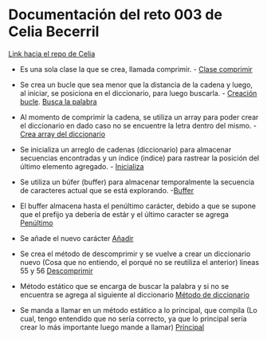 # Documentación del reto 003 de Celia Becerril

[Link hacia el repo de Celia](https://github.com/mmasias/24-25-EDA1/blob/c5d978446ff1b6a80d0d296ed2e5b4e08ffc9fc9/entregas/BecerrilCelia/Reto003/comprimir.java)

- Es una sola clase la que se crea, llamada comprimir. - [Clase comprimir](https://github.com/mmasias/24-25-EDA1/blob/c5d978446ff1b6a80d0d296ed2e5b4e08ffc9fc9/entregas/BecerrilCelia/Reto003/comprimir.java#L5)

- Se crea un bucle que sea menor que la distancia de la cadena y luego, al iniciar, se posiciona en el diccionario, para luego buscarla. - [Creación bucle](https://github.com/mmasias/24-25-EDA1/blob/c5d978446ff1b6a80d0d296ed2e5b4e08ffc9fc9/entregas/BecerrilCelia/Reto003/comprimir.java#L14). [Busca la palabra](https://github.com/mmasias/24-25-EDA1/blob/c5d978446ff1b6a80d0d296ed2e5b4e08ffc9fc9/entregas/BecerrilCelia/Reto003/comprimir.java#L17)

- Al momento de comprimir la cadena, se utiliza un array para poder crear el diccionario en dado caso no se encuentre la letra dentro del mismo. - [Crea array del diccionario](https://github.com/mmasias/24-25-EDA1/blob/c5d978446ff1b6a80d0d296ed2e5b4e08ffc9fc9/entregas/BecerrilCelia/Reto003/comprimir.java#L8)

- Se inicializa un arreglo de cadenas (diccionario) para almacenar secuencias encontradas y un índice (indice) para rastrear la posición del último elemento agregado. - [Inicializa](https://github.com/mmasias/24-25-EDA1/blob/c5d978446ff1b6a80d0d296ed2e5b4e08ffc9fc9/entregas/BecerrilCelia/Reto003/comprimir.java#L10)

- Se utiliza un búfer (buffer) para almacenar temporalmente la secuencia de caracteres actual que se está explorando. -[Buffer](https://github.com/mmasias/24-25-EDA1/blob/c5d978446ff1b6a80d0d296ed2e5b4e08ffc9fc9/entregas/BecerrilCelia/Reto003/comprimir.java#L15)

- El buffer almacena hasta el penúltimo carácter, debido a que se supone que el prefijo ya debería de estár y el último caracter se agrega [Penúltimo](https://github.com/mmasias/24-25-EDA1/blob/c5d978446ff1b6a80d0d296ed2e5b4e08ffc9fc9/entregas/BecerrilCelia/Reto003/comprimir.java#L26)

- Se añade el nuevo carácter [Añadir](https://github.com/mmasias/24-25-EDA1/blob/c5d978446ff1b6a80d0d296ed2e5b4e08ffc9fc9/entregas/BecerrilCelia/Reto003/comprimir.java#L31)

- Se crea el método de descomprimir y se vuelve a crear un diccionario nuevo (Cosa que no entiendo, el porqué no se reutiliza el anterior) lineas 55 y 56 [Descomprimir](https://github.com/mmasias/24-25-EDA1/blob/c5d978446ff1b6a80d0d296ed2e5b4e08ffc9fc9/entregas/BecerrilCelia/Reto003/comprimir.java#L55)

- Método estático que se encarga de buscar la palabra y si no se encuentra se agrega al siguiente al diccionario [Método de diccionario](https://github.com/mmasias/24-25-EDA1/blob/c5d978446ff1b6a80d0d296ed2e5b4e08ffc9fc9/entregas/BecerrilCelia/Reto003/comprimir.java#L85)

- Se manda a llamar en un método estático a lo principal, que compila (Lo cual, tengo entendido que no sería correcto, ya que lo principal sería crear lo más importante luego mande a llamar) [Principal](https://github.com/mmasias/24-25-EDA1/blob/c5d978446ff1b6a80d0d296ed2e5b4e08ffc9fc9/entregas/BecerrilCelia/Reto003/comprimir.java#L94)
